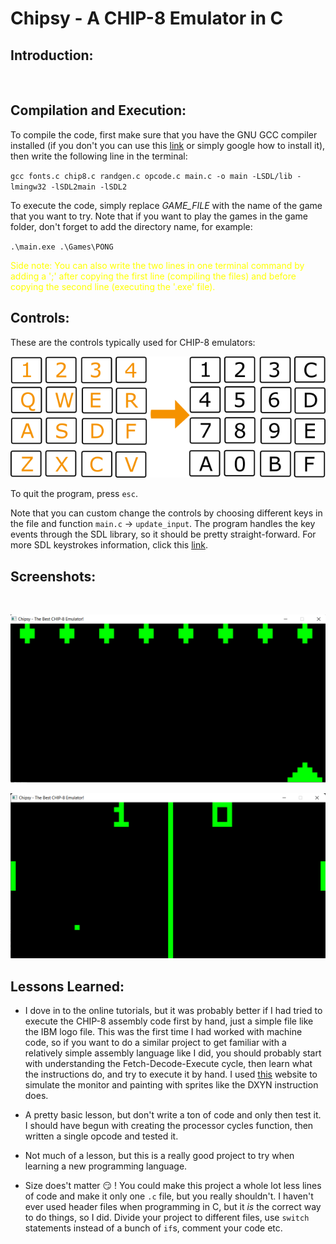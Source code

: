 # Chipsy - A CHIP-8 Emulator in C

## Introduction:


<br />

## Compilation and Execution:
To compile the code, first make sure that you have the GNU GCC compiler installed (if you don't you can use this [link](https://gcc.gnu.org/install/) or simply google how to install it), then write the following line in the terminal:

`gcc fonts.c chip8.c randgen.c opcode.c main.c -o main -LSDL/lib -lmingw32 -lSDL2main -lSDL2 `

To execute the code, simply replace *GAME_FILE* with the name of the game that you want to try. Note that if you want to play the games in the game folder, don't forget to add the directory name, for example:

`.\main.exe .\Games\PONG`
<br />

<span style="color:yellow"> Side note: You can also write the two lines in one terminal command by adding a ';' after copying the first line (compiling the files) and before copying the second line (executing the '.exe' file).</span>
<br />

## Controls:
These are the controls typically used for CHIP-8 emulators:

![Controls](/Screenshots/Controls.png "The CHIP-8 Emulator Controls")

To quit the program, press `esc`.

Note that you can custom change the controls by choosing different keys in the file and function `main.c` -> `update_input`. The program handles the key events through the SDL library, so it should be pretty straight-forward. For more SDL keystrokes information, click this [link](https://www.libsdl.org/release/SDL-1.2.15/docs/html/guideinputkeyboard.html).
<br />

## Screenshots:
<br />

![MISSILE.png](/Screenshots/MISSILE.png "A Screenshot of Missle.")
<br />

![PONG2.png](/Screenshots/PONG2.png "A Screenshot of Pong2.")
<br />

## Lessons Learned:
* I dove in to the online tutorials, but it was probably better if I had tried to execute the CHIP-8 assembly code first by hand, just a simple file like the IBM logo file. This was the first time I had worked with machine code, so if you want to do a similar project to get familiar with a relatively simple assembly language like I did, you should probably start with understanding the Fetch-Decode-Execute cycle, then learn what the instructions do, and try to execute it by hand. I used [this](https://www.piskelapp.com/p/create/sprite) website to simulate the monitor and painting with sprites like the DXYN instruction does.

* A pretty basic lesson, but don't write a ton of code and only then test it. I should have begun with creating the processor cycles function, then written a single opcode and tested it.

* Not much of a lesson, but this is a really good project to try when learning a new programming language.

* Size does't matter :smirk: ! You could make this project a whole lot less lines of code and make it only one `.c` file, but you really shouldn't. I haven't ever used header files when programming in C, but it *is* the correct way to do things, so I did. Divide your project to different files, use `switch` statements instead of a bunch of `if`s, comment your code etc.
